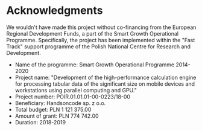# Acknowledgments

We wouldn't have made this project without co-financing from the
European Regional Development Funds, a part of the Smart Growth
Operational Programme. Specifically, the project has been implemented
within the "Fast Track" support programme of the Polish National
Centre for Research and Development.

* Name of the programme: Smart Growth Operational Programme 2014-2020
* Project name: "Development of the high-performance calculation
engine for processing tabular data of the significant size on mobile
devices and workstations using parallel computing and GPU."
* Project number: POIR.01.01.01-00-0223/18-00
* Beneficiary: Handsoncode sp. z o.o.
* Total budget: PLN 1 121 375.00
* Amount of grant: PLN 774 742.00
* Duration: 2018-2019

<img :src="$withBase('/eu-logos.png')">